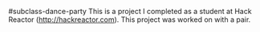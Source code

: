 #subclass-dance-party
This is a project I completed as a student at Hack Reactor (http://hackreactor.com). This project was worked on with a pair.
